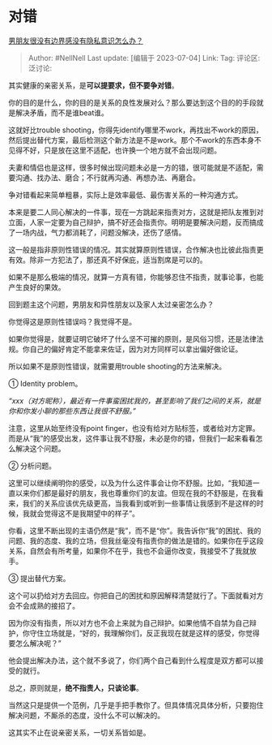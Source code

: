# 对错
[男朋友很没有边界感没有隐私意识怎么办？](https://www.zhihu.com/question/589062450/answer/3102724869)

> Author: #NellNell
> Last update: [编辑于 2023-07-04]
> Link:
> Tag:
> 评论区:
> 泛讨论:

其实健康的亲密关系，是**可以提要求，但不要争对错**。

你的目的是什么，你的目的是关系的良性发展对么？那么要达到这个目的的手段就是解决矛盾，而不是谁beat谁。

这就好比trouble shooting，你得先identify哪里不work，再找出不work的原因，然后提出替代方案，最后检测这个新方法是不是work。那个不work的东西本身不见得不好，只是放在这里不适配，也许换一个地方就不会出现问题。

夫妻和情侣也是这样，很多时候出现问题未必是一方的错，很可能就是不适配，需要沟通、找办法、磨合；不行就再沟通、再想办法、再磨合。

争对错看起来简单粗暴，实际上是效率最低、最伤害关系的一种沟通方式。

本来是要二人同心解决的一件事，现在一方跳起来指责对方，这就是把队友推到对立面，人家一定要为自己辩护，搞不好还会指责你。明明是要解决问题，反而搞成了一场内战，气力都消耗了，问题没解决，还伤了感情。

这一般是指非原则性错误的情况。其实就算原则性错误，合作解决也比彼此指责更有效。除非一方犯法了，那还真不好保庇，适当割席是可以的。

如果不是那么极端的情况，就算一方真有错，你能够忍住不指责，就事论事，也能产生良好的果效。

回到题主这个问题，男朋友和异性朋友以及家人太过亲密怎么办？

你觉得这是原则性错误吗？我觉得不是。

如果你觉得是，就要证明它破坏了什么坚不可摧的原则，是风俗习惯，还是法律法规。你自己的偏好肯定不能拿来佐证，因为对方同样可以拿出偏好做论证。

所以如果不是原则性错误，就需要用trouble shooting的方法来解决。

① Identity problem。

*“xxx（对方昵称），最近有一件事蛮困扰我的，甚至影响了我们之间的关系，就是你和你发小聊的那些东西让我很不舒服。”*

注意，这里从始至终没有point finger，也没有给对方贴标签，或者给对方定罪。而是从“我”的感受出发，这件事让我不舒服，未必是你的错，但我们一起来看看怎么解决这个问题。

② 分析问题。

这里可以继续阐明你的感受，以及为什么这件事会让你不舒服。比如，“我知道一直以来你们都是最好的朋友，我也尊重你们的友谊。但现在我的不舒服是，在我看来，我们的关系应该优先级更高，当我看到或听到一些事情让我感到不是这样的时候，我就会觉得这不是我期望中的样子”。

你看，这里不断出现的主语仍然是“我”，而不是“你”。我告诉你“我”的困扰、我的问题、我的态度、我的立场，但我丝毫没有指责你的做法是错的。如果你在乎这段关系，自然会有所考量，如果你不在乎，我也不会逼你改变，我接受不了我就放手。

③ 提出替代方案。

这个可以扔给对方去回应。你把自己的困扰和原因解释清楚就行了。下面就看对方会不会成熟的接招了。

因为你没有指责，所以对方也不会上来就为自己辩护。如果他情不自禁为自己辩护，你守住立场就是，“好的，我理解你们，反正我现在就是这样的感受，你觉得要怎么解决呢？”

他会提出解决办法，这个就不多说了，你们两个自己看到什么程度是双方都可以接受的就行。

总之，原则就是，**绝不指责人，只谈论事**。

当然这只是提供一个范例，几乎是手把手教你了。但具体情况具体分析，只要抱住解决问题，不厮杀的态度，没什么不可以解决的。

这其实不止在说亲密关系，一切关系皆如是。